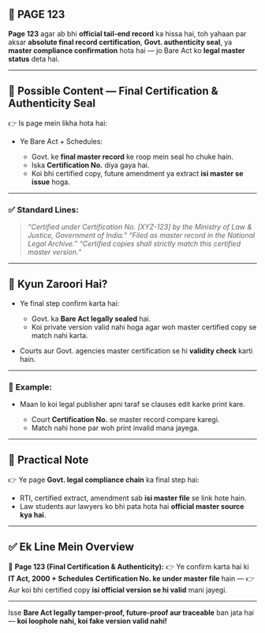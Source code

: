 ## 📄 **PAGE 123**

**Page 123** agar ab bhi **official tail-end record** ka hissa hai, toh yahaan par aksar **absolute final record certification**, **Govt. authenticity seal**, ya **master compliance confirmation** hota hai — jo Bare Act ko **legal master status** deta hai.

---

## 🔹 **Possible Content — Final Certification & Authenticity Seal**

👉 Is page mein likha hota hai:

* Ye Bare Act + Schedules:

  * Govt. ke **final master record** ke roop mein seal ho chuke hain.
  * Iska **Certification No.** diya gaya hai.
  * Koi bhi certified copy, future amendment ya extract **isi master se issue** hoga.

---

### ✅ **Standard Lines:**

> *“Certified under Certification No. \[XYZ-123] by the Ministry of Law & Justice, Government of India.”*
> *“Filed as master record in the National Legal Archive.”*
> *“Certified copies shall strictly match this certified master version.”*

---

## 🔹 **Kyun Zaroori Hai?**

* Ye final step confirm karta hai:

  * Govt. ka **Bare Act legally sealed** hai.
  * Koi private version valid nahi hoga agar woh master certified copy se match nahi karta.
* Courts aur Govt. agencies master certification se hi **validity check** karti hain.

---

### 🧩 **Example:**

* Maan lo koi legal publisher apni taraf se clauses edit karke print kare.

  * Court **Certification No.** se master record compare karegi.
  * Match nahi hone par woh print invalid mana jayega.

---

## 🔹 **Practical Note**

👉 Ye page **Govt. legal compliance chain** ka final step hai:

* RTI, certified extract, amendment sab **isi master file** se link hote hain.
* Law students aur lawyers ko bhi pata hota hai **official master source kya hai**.

---

## ✅ **Ek Line Mein Overview**

📌 **Page 123 (Final Certification & Authenticity):**
👉 Ye confirm karta hai ki **IT Act, 2000 + Schedules** **Certification No. ke under master file** hain —
👉 Aur koi bhi certified copy **isi official version se hi valid** mani jayegi.

---

Isse **Bare Act legally tamper-proof, future-proof aur traceable** ban jata hai — **koi loophole nahi, koi fake version valid nahi!**
